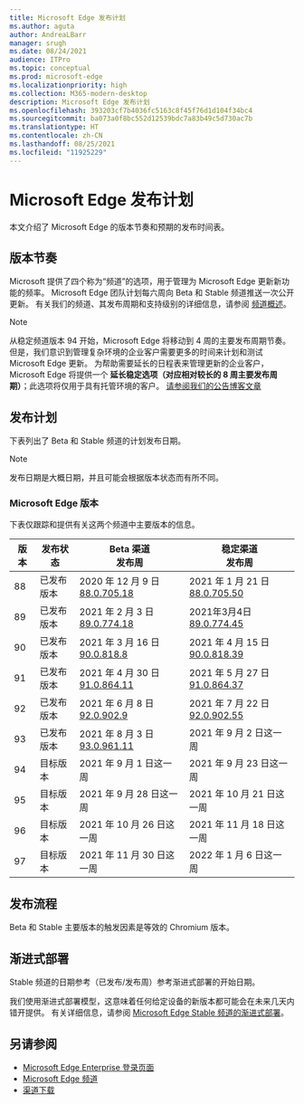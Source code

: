 ```yaml
---
title: Microsoft Edge 发布计划
ms.author: aguta
author: AndreaLBarr
manager: srugh
ms.date: 08/24/2021
audience: ITPro
ms.topic: conceptual
ms.prod: microsoft-edge
ms.localizationpriority: high
ms.collection: M365-modern-desktop
description: Microsoft Edge 发布计划
ms.openlocfilehash: 393203cf7b4036fc5163c8f45f76d1d104f34bc4
ms.sourcegitcommit: ba073a0f8bc552d12539bdc7a83b49c5d730ac7b
ms.translationtype: HT
ms.contentlocale: zh-CN
ms.lasthandoff: 08/25/2021
ms.locfileid: "11925229"
---
```

# <a name="microsoft-edge-release-schedule"></a>Microsoft Edge 发布计划

本文介绍了 Microsoft Edge 的版本节奏和预期的发布时间表。

## <a name="release-cadence"></a>版本节奏

Microsoft 提供了四个称为“频道”的选项，用于管理为 Microsoft Edge 更新新功能的频率。 Microsoft Edge 团队计划每六周向 Beta 和 Stable 频道推送一次公开更新。 有关我们的频道、其发布周期和支持级别的详细信息，请参阅 [频道概述](./microsoft-edge-channels.md#channel-overview)。

> [!NOTE]
> 从稳定频道版本 94 开始，Microsoft Edge 将移动到 4 周的主要发布周期节奏。 但是，我们意识到管理复杂环境的企业客户需要更多的时间来计划和测试 Microsoft Edge 更新。 为帮助需要延长的日程表来管理更新的企业客户，Microsoft Edge 将提供一个 **延长稳定选项（对应相对较长的 8 周主要发布周期）**；此选项将仅用于具有托管环境的客户。 [请参阅我们的公告博客文章](https://blogs.windows.com/msedgedev/2021/07/15/opt-in-extended-stable-release-cycle/)

## <a name="release-schedule"></a>发布计划

下表列出了 Beta 和 Stable 频道的计划发布日期。

> [!NOTE]
> 发布日期是大概日期，并且可能会根据版本状态而有所不同。

### <a name="microsoft-edge-releases"></a>Microsoft Edge 版本

下表仅跟踪和提供有关这两个频道中主要版本的信息。

| 版本 | 发布状态 | Beta 渠道<br>发布周 | 稳定渠道<br>发布周 |
|---------|-----|------|--------|
| 88 | 已发布<br>版本 | 2020 年 12 月 9 日<br>[88.0.705.18](/deployedge/microsoft-edge-relnote-archive-beta-channel#version-88070518-december-9) | 2021 年 1 月 21 日<br>[88.0.705.50](/deployedge/microsoft-edge-relnote-archive-stable-channel#version-88070550-january-21)|
| 89 | 已发布<br>版本 | 2021 年 2 月 3 日<br>[89.0.774.18](/deployedge/microsoft-edge-relnote-beta-channel#version-89077423-february-8) | 2021年3月4日<br>[89.0.774.45](/deployedge/microsoft-edge-relnote-stable-channel#version-89077445-march-4) |
| 90 | 已发布<br>版本 | 2021 年 3 月 16 日<br>[90.0.818.8](/deployedge/microsoft-edge-relnote-beta-channel#version-9008188-march-16) | 2021 年 4 月 15 日<BR>[90.0.818.39](/deployedge/microsoft-edge-relnote-stable-channel#version-90081839-april-15) |
| 91 | 已发布<br>版本 | 2021 年 4 月 30 日<br>[91.0.864.11](/deployedge/microsoft-edge-relnote-beta-channel#version-91086411-april-30) | 2021 年 5 月 27 日<BR>[91.0.864.37](/deployedge/microsoft-edge-relnote-stable-channel#version-91086437-may-27) |
| 92 | 已发布<br>版本 | 2021 年 6 月 8 日<br>[92.0.902.9](/deployedge/microsoft-edge-relnote-beta-channel#version-9209029-june-08) | 2021 年 7 月 22 日<BR>[92.0.902.55](/deployedge/microsoft-edge-relnote-stable-channel#version-92090255-july-22) |
| 93 | 已发布<br>版本 | 2021 年 8 月 3 日<br>[93.0.961.11](/deployedge/microsoft-edge-relnote-beta-channel#version-93096111-August-03) | 2021 年 9 月 2 日这一周 |
| 94 | 目标版本 | 2021 年 9 月 1 日这一周 | 2021 年 9 月 23 日这一周 |
| 95 | 目标版本 | 2021 年 9 月 28 日这一周 | 2021 年 10 月 21 日这一周 |
| 96 | 目标版本 | 2021 年 10 月 26 日这一周 | 2021 年 11 月 18 日这一周 |
| 97 | 目标版本 | 2021 年 11 月 30 日这一周 | 2022 年 1 月 6 日这一周 |

## <a name="release-process"></a>发布流程

Beta 和 Stable 主要版本的触发因素是等效的 Chromium 版本。

## <a name="progressive-rollouts"></a>渐进式部署

Stable 频道的日期参考（已发布/发布周）参考渐进式部署的开始日期。

我们使用渐进式部署模型，这意味着任何给定设备的新版本都可能会在未来几天内错开提供。 有关详细信息，请参阅 [Microsoft Edge Stable 频道的渐进式部署](/deployedge/microsoft-edge-update-progressive-rollout)。

## <a name="see-also"></a>另请参阅

- [Microsoft Edge Enterprise 登录页面](https://aka.ms/EdgeEnterprise)
- [Microsoft Edge 频道](/deployedge/microsoft-edge-channels)
- [渠道下载](https://www.microsoft.com/edge/business/download)
